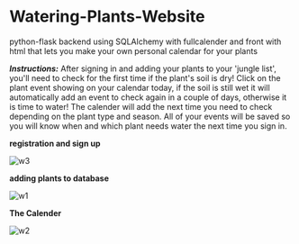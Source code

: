 # Watering-Plants-Website
python-flask backend using SQLAlchemy with fullcalender and front with html that lets you make your own personal calendar for your plants

***Instructions:***
After signing in and adding your plants to your 'jungle list', you'll need to check for the first time if the plant's soil is dry! Click on the plant event showing on your calendar today, if the soil is still wet it will automatically add an event to check again in a couple of days, otherwise it is time to water! The calender will add the next time you need to check depending on the plant type and season. All of your events will be saved so you will know when and which plant needs water the next time you sign in.

**registration and sign up**

![w3](https://user-images.githubusercontent.com/71632360/121768399-b349e800-cb66-11eb-89b7-50b4107108bf.jpg)



**adding plants to database**

![w1](https://user-images.githubusercontent.com/71632360/121768405-bc3ab980-cb66-11eb-9926-ddd6627ae4d0.jpg)



**The Calender**

![w2](https://user-images.githubusercontent.com/71632360/121768468-091e9000-cb67-11eb-8d63-a99757b8406f.jpg)


